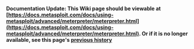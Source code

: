 <!-- Maintainers:  Please do not modify this file directly, create a pull request instead -->

**Documentation Update: This Wiki page should be viewable at [https://docs.metasploit.com/docs/using-metasploit/advanced/meterpreter/meterpreter.html](https://docs.metasploit.com/docs/using-metasploit/advanced/meterpreter/meterpreter.html). Or if it is no longer available, see this page's [previous history](./_history)**

